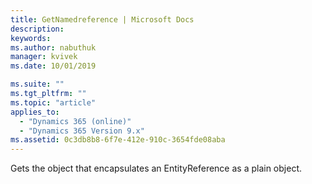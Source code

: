 ```yaml
---
title: GetNamedreference | Microsoft Docs
description: 
keywords:
ms.author: nabuthuk
manager: kvivek
ms.date: 10/01/2019

ms.suite: ""
ms.tgt_pltfrm: ""
ms.topic: "article"
applies_to: 
  - "Dynamics 365 (online)"
  - "Dynamics 365 Version 9.x"
ms.assetid: 0c3db8b8-6f7e-412e-910c-3654fde08aba
---
```


Gets the object that encapsulates an EntityReference as a plain object.
